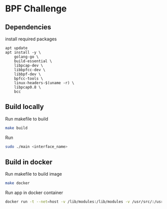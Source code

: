 # BPF Challenge

## Dependencies
install required packages
```
apt update
apt install -y \
    golang-go \
    build-essential \
    libpcap-dev \
    libbpfcc-dev \
    libbpf-dev \
    bpfcc-tools \
    linux-headers-$(uname -r) \
    libpcap0.8 \
    bcc
```

## Build locally
Run makefile to build 
```bash
make build
```

Run
```bash
sudo ./main <interface_name>
```

## Build in docker
Run makefile to build image
```bash
make docker
```

Run app in docker container
```bash
docker run -t --net=host -v /lib/modules:/lib/modules -v /usr/src/:/usr/src/ -v /usr/include:/usr/include --privileged bpf-challenge <interface_name>
```